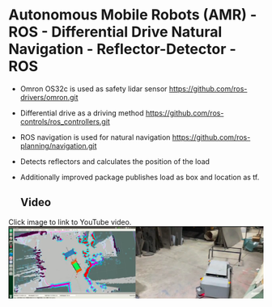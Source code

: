 # Autonomous Mobile Robots (AMR) - ROS - Differential Drive Natural Navigation - Reflector-Detector - ROS

- Omron OS32c is used as safety lidar sensor
https://github.com/ros-drivers/omron.git

- Differential drive as a driving method
https://github.com/ros-controls/ros_controllers.git

- ROS navigation is used for natural navigation
https://github.com/ros-planning/navigation.git

- Detects reflectors and calculates the position of the load
- Additionally improved package publishes load as box and location as tf.

  ## Video
Click image to link to YouTube video.  
[![plier_check](https://github.com/mkorkmz/Autonomous-Mobile-Robots-Reflector-Detector-ROS/blob/main/amr.png?raw=true)](https://youtu.be/_1Ka61er1XY)   

